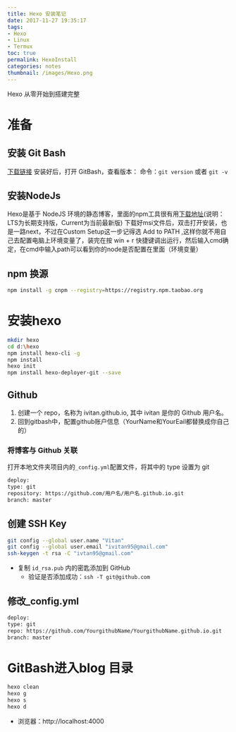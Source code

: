 ```yaml
---
title: Hexo 安装笔记
date: 2017-11-27 19:35:17
tags:
- Hexo
- Linux
- Termux
toc: true
permalink: HexoInstall
categories: notes
thumbnail: /images/Hexo.png
---
```

Hexo 从零开始到搭建完整
<!--more-->
# 准备
## 安装 Git Bash
[下载链接](https://git-scm.com)
安装好后，打开 GitBash，查看版本：
命令：`git version`  或者 `git -v`

## 安装NodeJs
Hexo是基于 NodeJS 环境的静态博客，里面的npm工具很有用[下载地址](https://nodejs.org/zh-cn/)(说明：LTS为长期支持版，Current为当前最新版)
下载好msi文件后，双击打开安装，也是一路next，不过在Custom Setup这一步记得选 Add to PATH ,这样你就不用自己去配置电脑上环境变量了，装完在按 win + r 快捷键调出运行，然后输入cmd确定，在cmd中输入path可以看到你的node是否配置在里面（环境变量）

## npm 换源
```bash
npm install -g cnpm --registry=https://registry.npm.taobao.org
```

# 安装hexo
```bash
mkdir hexo
cd d:\hexo
npm install hexo-cli -g
npm install
hexo init
npm install hexo-deployer-git --save
```

## Github
1. 创建一个 repo，名称为 ivitan.github.io, 其中 ivitan 是你的 Github 用户名。
2. 回到gitbash中，配置github账户信息（YourName和YourEail都替换成你自己的）


### 将博客与 Github 关联
打开本地文件夹项目内的`_config.yml`配置文件，将其中的 type 设置为 git
```bash
deploy:
type: git
repository: https://github.com/用户名/用户名.github.io.git
branch: master
```

## 创建 SSH Key
```bash
git config --global user.name "Vitan"
git config --global user.email "ivitan95@gmail.com"
ssh-keygen -t rsa -C "ivtan95@gmail.com"
```
- 复制 `id_rsa.pub` 内的密匙添加到 GitHub
	- 验证是否添加成功：`ssh -T git@github.com`

## 修改_config.yml
```bash
deploy:
type: git
repo: https://github.com/YourgithubName/YourgithubName.github.io.git
branch: master
```

# GitBash进入blog 目录
```bash
hexo clean
hexo g
hexo s
hexo d
```
- 浏览器：http://localhost:4000
